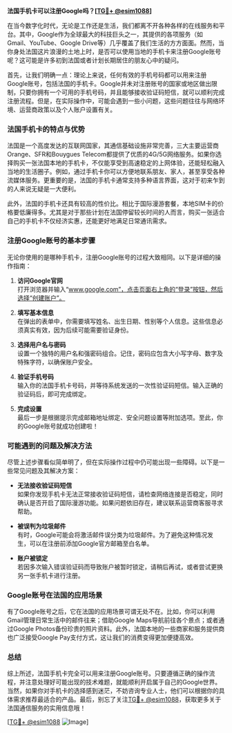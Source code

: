 **法国手机卡可以注册Google吗？[[TG💪+ @esim1088](https://t.me/s/esim1088)]**

在当今数字化时代，无论是工作还是生活，我们都离不开各种各样的在线服务和平台。其中，Google作为全球最大的科技巨头之一，其提供的各项服务（如Gmail、YouTube、Google Drive等）几乎覆盖了我们生活的方方面面。然而，当你身处法国这片浪漫的土地上时，是否可以使用当地的手机卡来注册Google账号呢？这可能是许多初到法国或者计划长期居住的朋友心中的疑问。

首先，让我们明确一点：理论上来说，任何有效的手机号码都可以用来注册Google账号，包括法国的手机卡。Google并未对注册账号的国家或地区做出限制，只要你拥有一个可用的手机号码，并且能够接收验证码短信，就可以顺利完成注册流程。但是，在实际操作中，可能会遇到一些小问题，这些问题往往与网络环境、运营商政策以及个人账户设置有关。

### 法国手机卡的特点与优势

法国是一个高度发达的互联网国家，其通信基础设施非常完善，三大主要运营商Orange、SFR和Bouygues Telecom都提供了优质的4G/5G网络服务。如果你选择购买一张法国本地的手机卡，不仅能享受到高速稳定的上网体验，还能轻松融入当地的生活圈子。例如，通过手机卡你可以方便地联系朋友、家人，甚至享受各种流媒体服务。更重要的是，法国的手机卡通常支持多种语言界面，这对于初来乍到的人来说无疑是一大便利。

此外，法国的手机卡还具有较高的性价比。相比于国际漫游套餐，本地SIM卡的价格要低廉得多。尤其是对于那些计划在法国停留较长时间的人而言，购买一张适合自己的手机卡不仅经济实惠，还能更好地满足日常通讯需求。

### 注册Google账号的基本步骤

无论你使用的是哪种手机卡，注册Google账号的过程大致相同。以下是详细的操作指南：

1. **访问Google官网**  
   打开浏览器并输入“www.google.com”，点击页面右上角的“登录”按钮，然后选择“创建账户”。

2. **填写基本信息**  
   在弹出的表单中，你需要填写姓名、出生日期、性别等个人信息。这些信息必须真实有效，因为后续可能需要验证身份。

3. **选择用户名与密码**  
   设置一个独特的用户名和强密码组合。记住，密码应包含大小写字母、数字及特殊字符，以确保账户安全。

4. **验证手机号码**  
   输入你的法国手机卡号码，并等待系统发送的一次性验证码短信。输入正确的验证码后，即可完成绑定。

5. **完成设置**  
   最后一步是根据提示完成邮箱地址绑定、安全问题设置等附加选项。至此，你的Google账号就成功创建啦！

### 可能遇到的问题及解决方法

尽管上述步骤看似简单明了，但在实际操作过程中仍可能出现一些障碍。以下是一些常见问题及其解决方案：

- **无法接收验证码短信**  
  如果你发现手机卡无法正常接收验证码短信，请检查网络连接是否稳定，同时确认是否开启了国际漫游功能。如果问题依旧存在，建议联系运营商客服寻求帮助。

- **被误判为垃圾邮件**  
  有时，Google可能会将激活邮件误分类为垃圾邮件。为了避免这种情况发生，可以在注册前添加Google官方邮箱至白名单。

- **账户被锁定**  
  若因多次输入错误验证码而导致账户被暂时锁定，请稍后再试，或者尝试更换另一张手机卡进行注册。

### Google账号在法国的应用场景

有了Google账号之后，它在法国的应用场景可谓无处不在。比如，你可以利用Gmail管理日常生活中的邮件往来；借助Google Maps导航前往各个景点；或者通过Google Photos备份珍贵的照片资料。此外，法国本地的一些商家和服务提供商也广泛接受Google Pay支付方式，这让我们的消费变得更加便捷高效。

### 总结

综上所述，法国手机卡完全可以用来注册Google账号。只要遵循正确的操作流程，并注意处理好可能出现的技术难题，就能顺利开启属于自己的Google世界。当然，如果你对手机卡的选择感到迷茫，不妨咨询专业人士，他们可以根据你的具体需求推荐最适合的产品。最后，别忘了关注[TG💪+ @esim1088](https://t.me/s/esim1088)，获取更多关于法国通信服务的实用信息哦！

[[TG💪+ @esim1088](https://t.me/s/esim1088) ![Image](https://i.postimg.cc/4NQfJmqS/Snipaste-2025-05-13-00-14-12.png)]